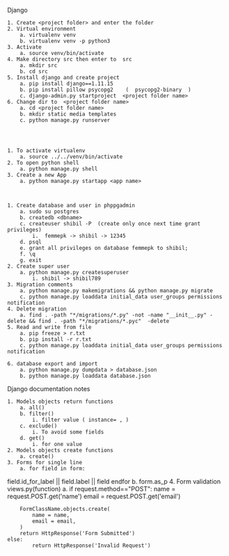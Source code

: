 ﻿ Django

    1. Create <project folder> and enter the folder
    2. Virtual environment
        a. virtualenv venv
        b. virtualenv venv -p python3
    3. Activate
        a. source venv/bin/activate
    4. Make directory src then enter to  src
        a. mkdir src
        b. cd src
    5. Install django and create project
        a. pip install django==1.11.15
        b. pip install pillow psycopg2    (  psycopg2-binary  )
        c. django-admin.py startproject  <project folder name>
    6. Change dir to  <project folder name>
        a. cd <project folder name>
        b. mkdir static media templates
        c. python manage.py runserver




    1. To activate virtualenv
        a. source ../../venv/bin/activate
    2. To open python shell
        a. python manage.py shell
    3. Create a new App
        a. python manage.py startapp <app name>



    1. Create database and user in phppgadmin
        a. sudo su postgres
        b. createdb <dbname>
        c. createuser shibil -P  (create only once next time grant privileges)
            i.  femmepk -> shibil -> 12345
        d. psql
        e. grant all privileges on database femmepk to shibil;
        f. \q
        g. exit
    2. Create super user
        a. python manage.py createsuperuser
            i. shibil -> shibil789
    3. Migration comments
        a. python manage.py makemigrations && python manage.py migrate
        c. python manage.py loaddata initial_data user_groups permissions notification
    4. Delete migration
        a. find . -path "*/migrations/*.py" -not -name "__init__.py" -delete && find . -path "*/migrations/*.pyc"  -delete
    5. Read and write from file
        a. pip freeze > r.txt
        b. pip install -r r.txt
        c. python manage.py loaddata initial_data user_groups permissions notification

    6. database export and import
        a. python manage.py dumpdata > database.json
        b. python manage.py loaddata database.json







Django documentation notes

    1. Models objects return functions
        a. all()
        b. filter()
            i. filter value ( instance= , )
        c. exclude()
            i. To avoid some fields
        d. get()
            i. for one value
    2. Models objects create functions
        a. create()
    3. Forms for single line
        a. for field in form:
field.id_for_label   ||  field.label  ||  field
endfor
        b. form.as_p
    4. Form validation views.py(function)
    a. if request.method=="POST":
    	name = request.POST.get('name')
    	email = request.POST.get('email')

    	FormClassName.objects.create(
        	name = name,
        	email = email,
    	)
    	return HttpResponse('Form Submitted')
	else:
    		return HttpResponse('Invalid Request')
